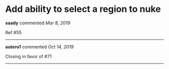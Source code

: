 # Add ability to select a region to nuke

**saady** commented *Mar 8, 2019*

Ref #55 
<br />
***


**autero1** commented *Oct 14, 2019*

Closing in favor of #71 
***

